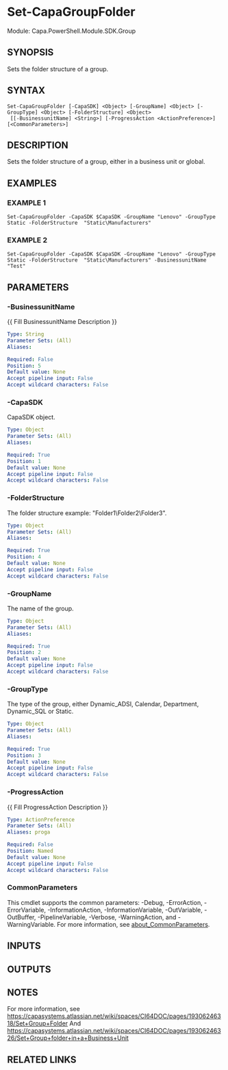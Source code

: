 # Set-CapaGroupFolder

Module: Capa.PowerShell.Module.SDK.Group

## SYNOPSIS
Sets the folder structure of a group.

## SYNTAX

```
Set-CapaGroupFolder [-CapaSDK] <Object> [-GroupName] <Object> [-GroupType] <Object> [-FolderStructure] <Object>
 [[-BusinessunitName] <String>] [-ProgressAction <ActionPreference>] [<CommonParameters>]
```

## DESCRIPTION
Sets the folder structure of a group, either in a business unit or global.

## EXAMPLES

### EXAMPLE 1
```
Set-CapaGroupFolder -CapaSDK $CapaSDK -GroupName "Lenovo" -GroupType Static -FolderStructure  "Static\Manufacturers"
```

### EXAMPLE 2
```
Set-CapaGroupFolder -CapaSDK $CapaSDK -GroupName "Lenovo" -GroupType Static -FolderStructure  "Static\Manufacturers" -BusinessunitName "Test"
```

## PARAMETERS

### -BusinessunitName
{{ Fill BusinessunitName Description }}

```yaml
Type: String
Parameter Sets: (All)
Aliases:

Required: False
Position: 5
Default value: None
Accept pipeline input: False
Accept wildcard characters: False
```

### -CapaSDK
CapaSDK object.

```yaml
Type: Object
Parameter Sets: (All)
Aliases:

Required: True
Position: 1
Default value: None
Accept pipeline input: False
Accept wildcard characters: False
```

### -FolderStructure
The folder structure example: "Folder1\Folder2\Folder3".

```yaml
Type: Object
Parameter Sets: (All)
Aliases:

Required: True
Position: 4
Default value: None
Accept pipeline input: False
Accept wildcard characters: False
```

### -GroupName
The name of the group.

```yaml
Type: Object
Parameter Sets: (All)
Aliases:

Required: True
Position: 2
Default value: None
Accept pipeline input: False
Accept wildcard characters: False
```

### -GroupType
The type of the group, either Dynamic_ADSI, Calendar, Department, Dynamic_SQL or Static.

```yaml
Type: Object
Parameter Sets: (All)
Aliases:

Required: True
Position: 3
Default value: None
Accept pipeline input: False
Accept wildcard characters: False
```

### -ProgressAction
{{ Fill ProgressAction Description }}

```yaml
Type: ActionPreference
Parameter Sets: (All)
Aliases: proga

Required: False
Position: Named
Default value: None
Accept pipeline input: False
Accept wildcard characters: False
```

### CommonParameters
This cmdlet supports the common parameters: -Debug, -ErrorAction, -ErrorVariable, -InformationAction, -InformationVariable, -OutVariable, -OutBuffer, -PipelineVariable, -Verbose, -WarningAction, and -WarningVariable. For more information, see [about_CommonParameters](http://go.microsoft.com/fwlink/?LinkID=113216).

## INPUTS

## OUTPUTS

## NOTES
For more information, see https://capasystems.atlassian.net/wiki/spaces/CI64DOC/pages/19306246318/Set+Group+Folder
And https://capasystems.atlassian.net/wiki/spaces/CI64DOC/pages/19306246326/Set+Group+folder+in+a+Business+Unit

## RELATED LINKS
